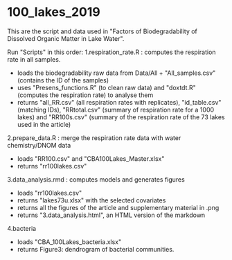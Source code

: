 # 100_lakes_2019

This are the script and data used in "Factors of Biodegradability of Dissolved Organic Matter in Lake Water". 

Run "Scripts" in this order: 
1.respiration_rate.R : computes the respiration rate in all samples. 
  - loads the biodegradability raw data from Data/All + "All_samples.csv" (contains the ID of the samples)
  - uses "Presens_functions.R" (to clean raw data) and "doxtdt.R" (computes the respiration rate) to analyse them
  - returns "all_RR.csv" (all respiration rates with replicates), "id_table.csv" (matching IDs), "RRtotal.csv" (summary of respiration rate for a 1000 lakes) and "RR100s.csv" (summary of the respiration rate of the 73 lakes used in the article)
  
 2.prepare_data.R : merge the respiration rate data with water chemistry/DNOM data
  - loads "RR100.csv" and "CBA100Lakes_Master.xlsx"
  - returns "rr100lakes.csv"
  
 3.data_analysis.rmd : computes models and generates figures
  - loads "rr100lakes.csv"
  - returns "lakes73u.xlsx" with the selected covariates
  - returns all the figures of the article and supplementary material in .png
  - returns "3.data_analysis.html", an HTML version of the markdown

4.bacteria
  - loads "CBA_100Lakes_bacteria.xlsx"
  - returns Figure3: dendrogram of bacterial communities. 
  
